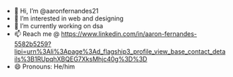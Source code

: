 - 👋 Hi, I’m @aaronfernandes21
- 👀 I’m interested in web and designing
- 🌱 I’m currently working on dsa 
- 📫 Reach me @ https://www.linkedin.com/in/aaron-fernandes-5582b5259?lipi=urn%3Ali%3Apage%3Ad_flagship3_profile_view_base_contact_details%3B1RUpqhXBQEG7XksMhjc40g%3D%3D
- 😄 Pronouns: He/him

<!---
aaronfernandes21/aaronfernandes21 is a ✨ special ✨ repository because its `README.md` (this file) appears on your GitHub profile.
You can click the Preview link to take a look at your changes.
--->
